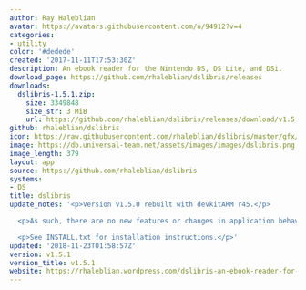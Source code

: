 ```yaml
---
author: Ray Haleblian
avatar: https://avatars.githubusercontent.com/u/94912?v=4
categories:
- utility
color: '#dedede'
created: '2017-11-11T17:53:30Z'
description: An ebook reader for the Nintendo DS, DS Lite, and DSi.
download_page: https://github.com/rhaleblian/dslibris/releases
downloads:
  dslibris-1.5.1.zip:
    size: 3349848
    size_str: 3 MiB
    url: https://github.com/rhaleblian/dslibris/releases/download/v1.5.1/dslibris-1.5.1.zip
github: rhaleblian/dslibris
icon: https://raw.githubusercontent.com/rhaleblian/dslibris/master/gfx/icon.bmp
image: https://db.universal-team.net/assets/images/images/dslibris.png
image_length: 379
layout: app
source: https://github.com/rhaleblian/dslibris
systems:
- DS
title: dslibris
update_notes: '<p>Version v1.5.0 rebuilt with devkitARM r45.</p>

  <p>As such, there are no new features or changes in application behaviour.</p>

  <p>See INSTALL.txt for installation instructions.</p>'
updated: '2018-11-23T01:58:57Z'
version: v1.5.1
version_title: v1.5.1
website: https://rhaleblian.wordpress.com/dslibris-an-ebook-reader-for-the-nintendo-ds/
---
```

